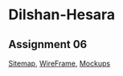 # Dilshan-Hesara


## Assignment 06
[Sitemap](https://drive.google.com/drive/folders/1t5_gHGefB9JCkbCF3S22NjTeCtyjdJTp),
[WireFrame](),
[Mockups](https://www.figma.com/design/dXq4kOn82i6BfgOCIjfswl/Untitled?node-id=0-1&t=wjEX3zjJpipQPWYg-1)

<!-- sitemps> //https://www.gloomaps.com/7HpZHfeCXs -->
